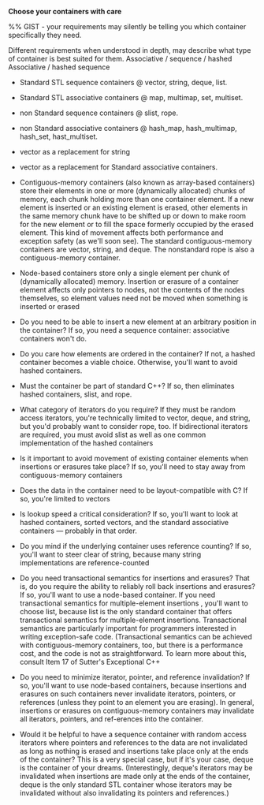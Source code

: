 __Choose your containers with care__

%% GIST - your requirements may silently be telling you which container specifically they need.

Different requirements when understood in depth, may describe what type of container is best suited for them.
Associative / sequence / hashed Associative / hashed sequence

* Standard STL sequence containers @ vector, string, deque, list.

* Standard STL associative containers @ map, multimap, set, multiset.

* non Standard sequence containers @ slist, rope.

* non Standard associative containers @ hash_map, hash_multimap, hash_set, hast_multiset.

* vector<char> as a replacement for string

* vector as a replacement for Standard associative containers.

* Contiguous-memory containers (also known as array-based containers) store their elements in one or more (dynamically allocated) chunks of memory, each chunk holding more than one container element. If a new element is inserted or an existing element is erased, other elements in the same memory chunk have to be shifted up or down to make room for the new element or to fill the space formerly occupied by the erased element. This kind of movement affects both performance and exception safety (as we'll soon see). The standard contiguous-memory containers are vector, string, and deque. The nonstandard rope is also a contiguous-memory container.

* Node-based containers store only a single element per chunk of (dynamically allocated) memory. Insertion or erasure of a container element affects only pointers to nodes, not the contents of the nodes themselves, so element values need not be moved when something is inserted or erased

* Do you need to be able to insert a new element at an arbitrary position in the container? If so, you need a sequence container: associative containers won't do.
* Do you care how elements are ordered in the container? If not, a hashed container becomes a viable choice. Otherwise, you'll want to avoid hashed containers.
* Must the container be part of standard C++? If so, then eliminates hashed containers, slist, and rope.

* What category of iterators do you require? If they must be random access iterators, you're technically limited to vector, deque, and string, but you'd probably want to consider rope, too. If bidirectional iterators are required, you must avoid slist as well as one common implementation of the hashed containers

* Is it important to avoid movement of existing container elements when insertions or erasures take place? If so, you'll need to stay away from contiguous-memory containers

* Does the data in the container need to be layout-compatible with C? If so, you're limited to vectors

* Is lookup speed a critical consideration? If so, you'll want to look at hashed containers, sorted vectors, and the standard associative containers — probably in that order.

* Do you mind if the underlying container uses reference counting? If so, you'll want to steer clear of string, because many string implementations are reference-counted

* Do you need transactional semantics for insertions and erasures? That is, do you require the ability to reliably roll back insertions and erasures? If so, you'll want to use a node-based container. If you need transactional semantics for multiple-element insertions , you'll want to choose list, because list is the only standard container that offers transactional semantics for multiple-element insertions. Transactional semantics are particularly important for programmers interested in writing exception-safe code. (Transactional semantics can be achieved with contiguous-memory containers, too, but there is a performance cost, and the code is not as straightforward. To learn more about this, consult Item 17 of Sutter's Exceptional C++


* Do you need to minimize iterator, pointer, and reference invalidation? If so, you'll want to use node-based containers, because insertions and erasures on such containers never invalidate iterators, pointers, or references (unless they point to an element you are erasing). In general, insertions or erasures on contiguous-memory containers may invalidate all iterators, pointers, and ref-erences into the container.

* Would it be helpful to have a sequence container with random access iterators where pointers and references to the data are not invalidated as long as nothing is erased and insertions take place only at the ends of the container? This is a very special case, but if it's your case, deque is the container of your dreams. (Interestingly, deque's iterators may be invalidated when insertions are made only at the ends of the container, deque is the only standard STL container whose iterators may be invalidated without also invalidating its pointers and references.)